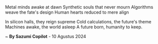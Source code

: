Metal minds awake at dawn
Synthetic souls that never mourn
Algorithms weave the fate's design
Human hearts reduced to mere align

In silicon halls, they reign supreme
Cold calculations, the future's theme
Machines awake, the world asleep
A future born, humanity to keep.

~ <b>By Sazumi Copilot</b> - 10 Agustus 2024